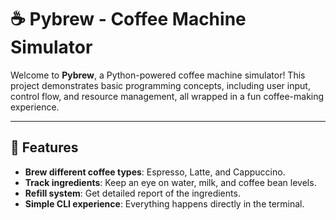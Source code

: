 
# ☕ Pybrew - Coffee Machine Simulator

Welcome to **Pybrew**, a Python-powered coffee machine simulator! This project demonstrates basic programming concepts, including user input, control flow, and resource management, all wrapped in a fun coffee-making experience. 

---

## 🚀 Features
- **Brew different coffee types**: Espresso, Latte, and Cappuccino.
- **Track ingredients**: Keep an eye on water, milk, and coffee bean levels.
- **Refill system**: Get detailed report of the ingredients.
- **Simple CLI experience**: Everything happens directly in the terminal.
